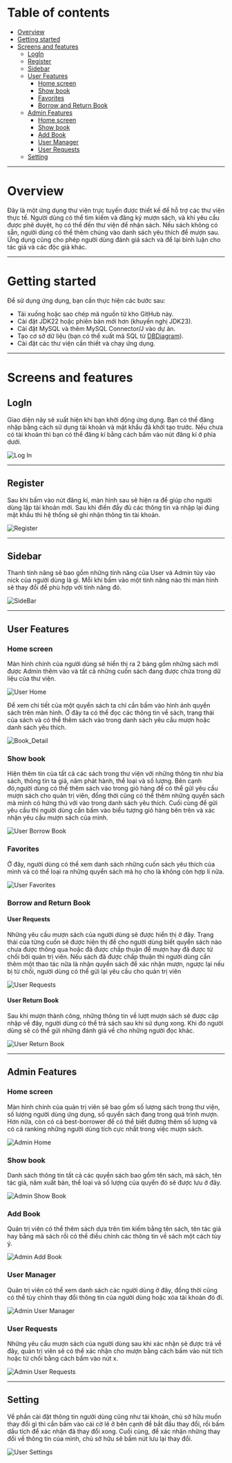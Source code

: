 # Table of contents

* [Overview](#overview)
* [Getting started](#getting-started)
* [Screens and features](#screens-and-features)
  * [LogIn](#login)
  * [Register](#register)
  * [Sidebar](#sidebar)
  * [User Features](#user-features)
    * [Home screen](#home-screen)
    * [Show book](#show-book)
    * [Favorites](#favorites)
    * [Borrow and Return Book](#borrow-and-return-book)
  * [Admin Features](#admin-features)
    * [Home screen](#home-screen-1)
    * [Show book](#show-book-1)
    * [Add Book](#add-book)
    * [User Manager](#user-manager)
    * [User Requests](#user-requests)
  * [Setting](#setting)

---

# Overview

Đây là một ứng dụng thư viện trực tuyến được thiết kế để hỗ trợ các thư viện thực tế. Người dùng có thể tìm kiếm và đăng ký mượn sách, và khi yêu cầu được phê duyệt, họ có thể đến thư viện để nhận sách. Nếu sách không có sẵn, người dùng có thể thêm chúng vào danh sách yêu thích để mượn sau. Ứng dụng cũng cho phép người dùng đánh giá sách và để lại bình luận cho tác giả và các độc giả khác.

---

# Getting started

Để sử dụng ứng dụng, bạn cần thực hiện các bước sau:
- Tải xuống hoặc sao chép mã nguồn từ kho GitHub này.
- Cài đặt JDK22 hoặc phiên bản mới hơn (khuyến nghị JDK23).
- Cài đặt MySQL và thêm MySQL Connector/J vào dự án.
- Tạo cơ sở dữ liệu (bạn có thể xuất mã SQL từ [DBDiagram](https://dbdiagram.io/d/OOP-6746b7ffe9daa85acad7c501)).
- Cài đặt các thư viện cần thiết và chạy ứng dụng.
---

# Screens and features

## LogIn

Giao diện nãy sẽ xuất hiện khi bạn khởi động ứng dụng. Bạn có thể đăng nhập bằng cách sử dụng tài khoản và mật khẩu đã khởi tạo trước. Nếu chưa có tài khoản thì bạn có thể đăng kí bằng cách bấm vào nút đăng kí ở phía dưới.

![Log In](user-attachments/LogIn.png)

---

## Register

Sau khi bấm vào nút đăng kí, màn hình sau sẽ hiện ra để giúp cho người dùng lập tài khoản mới. Sau khi điền đầy đủ các thông tin và nhập lại đúng mật khẩu thì hệ thống sẽ ghi nhận thông tin tài khoản.

![Register](user-attachments/Register.png)

---

## Sidebar

Thanh tính năng sẽ bao gồm những tính năng của User và Admin tùy vào nick của người dùng là gì. Mỗi khi bấm vào một tính năng nào thì màn hình sẽ thay đổi để phù hợp với tính năng đó.

![SideBar](user-attachments/SideBar.png)

---

## User Features

### Home screen
Màn hình chính của người dùng sẽ hiển thị ra 2 bảng gồm những sách mới được Admin thêm vào và tất cả những cuốn sách đang được chứa trong dữ liệu của thư viện.

![User Home](user-attachments/UserHomeView.png)

Để xem chi tiết của một quyển sách ta chỉ cần bấm vào hình ảnh quyển sách trên màn hình. Ở đây ta có thể đọc các thông tin về sách, trạng thái của sách và có thể thêm sách vào trong danh sách yêu cầu mượn hoặc danh sách yêu thích.

![Book_Detail](user-attachments/BookDetail.png)

### Show book

Hiện thêm tin của tất cả các sách trong thư viện với những thông tin như bìa sách, thông tin ta giả, năm phát hành, thể loại và số lượng. Bên cạnh đó,người dùng có thể thêm sách vào trong giỏ hàng để có thể gửi yêu cầu mượn sách cho quản trị viên, đồng thời cũng có thể thêm những quyển sách mà mình có hứng thú với vào trong danh sách yêu thích. Cuối cùng để gửi yêu cầu thì người dùng cần bấm vào biểu tượng giỏ hàng bên trên và xác nhận yêu cầu mượn sách của mình.

![User Borrow Book](user-attachments/UserBorrowBookView.png)

### Favorites

Ở đây, người dùng có thể xem danh sách những cuốn sách yêu thích của mình và có thể loại ra những quyển sách mà họ cho là không còn hợp lí nữa.

![User Favorites](user-attachments/UserFavoritesView.png)

### Borrow and Return Book

#### User Requests

Những yêu cầu mượn sách của người dùng sẽ được hiển thị ở đây. Trạng thái của từng cuốn sẽ được hiện thị để cho người dùng biết quyển sách nào chưa được thông qua hoặc đã được chấp thuận để mượn hay đã được từ chối bởi quản trị viên. Nếu sách đã được chấp thuận thì người dùng cần thêm một thao tác nữa là nhận quyển sách để xác nhận mượn, ngược lại nếu bị từ chối, người dùng có thể gửi lại yêu cầu cho quản trị viên

![User Requests](user-attachments/UserRequestsView.png)

#### User Return Book

Sau khi mượn thành công, những thông tin về lượt mượn sách sẽ được cập nhập về đây, người dùng có thể trả sách sau khi sử dụng xong. Khi đó người dùng sẽ có thể gửi những đánh giá về cho những người đọc khác.

![User Return Book](user-attachments/UserReturnBookView.png)

---

## Admin Features

### Home screen

Màn hình chính của quản trị viên sẽ bao gồm số lượng sách trong thư viện, số lượng người dùng ứng dụng, số quyển sách đang trong quá trình mượn. Hơn nữa, còn có cả best-borrower để có thể biết đường thêm số lượng và có cả ranking những người dùng tích cực nhất trong việc mượn sách.

![Admin Home](user-attachments/AdminHomeView.png)

### Show book

Danh sách thông tin tất cả các quyển sách bao gồm tên sách, mã sách, tên tác giả, năm xuất bản, thể loại và số lượng của quyển đó sẽ được lưu ở đây.

![Admin Show Book](user-attachments/AdminShowBookView.png)

### Add Book

Quản trị viên có thể thêm sách dựa trên tìm kiếm bằng tên sách, tên tác giả hay bằng mã sách rồi có thể điều chỉnh các thông tin về sách một cách tùy ý.

![Admin Add Book](user-attachments/AdminAddBook.png)

### User Manager

Quản trị viên có thể xem danh sách các người dùng ở đây, đồng thời cũng có thể tùy chỉnh thay đổi thông tin của người dùng hoặc xóa tài khoản đó đi.

![Admin User Manager](user-attachments/AdminUserManager.png)

### User Requests

Những yêu cầu mượn sách của người dùng sau khi xác nhận sẽ được trả về đây, quản trị viên sẽ có thể xác nhận cho mượn bằng cách bấm vào nút tích hoặc từ chối bằng cách bấm vào nút x.

![Admin User Requests](user-attachments/AdminUserRequest.png)

---

## Setting

Về phần cài đặt thông tin người dùng cũng như tài khoản, chủ sở hữu muốn thay đổi gì thì cần bấm vào cái cờ lê ở bên cạnh để bắt đầu thay đổi, rồi bấm dấu tích để xác nhận đã thay đổi xong. Cuối cùng, để xác nhận những thay đổi về thông tin của mình, chủ sở hữu sẽ bấm nút lưu lại thay đổi.

![User Settings](user-attachments/Setting.png)
